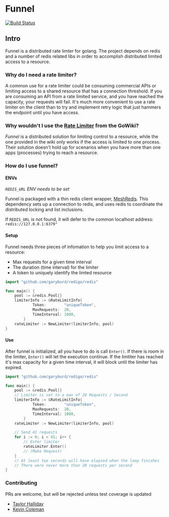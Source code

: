Funnel
======
[![Build Status](https://travis-ci.org/meshhq/funnel.svg?branch=master)](https://travis-ci.org/meshhq/funnel)

Intro
-----

Funnel is a distributed rate limter for golang. The project depends on redis and a number of redis related libs in order to accomplish distributed limited access to a resource.

### Why do I need a rate limiter?
A common use for a rate limiter could be consuming commercial APIs or limiting access to a shared resource that has a connection threshold. If you are consuming an API from a rate limited service, and you have reached the capacity, your requests will fail. It's much more convenient to use a rate limiter on the client than to try and implement retry logic that just hammers the endpoint until you have access.

### Why wouldn't I use the [Rate Limiter](https://github.com/golang/go/wiki/RateLimiting) from the GoWiki?
*Funnel* is a distributed solution for limiting control to a resource, while the one provided in the wiki only works if the access is limited to one process. Their solution doesn't hold up for scenarios when you have more than one apps (processes) trying to reach a resource.

### How do I use funnel?
#### ENVs
*`REDIS_URL` ENV needs to be set* 

Funnel is packaged with a thin redis client wrapper, [MeshRedis](https://github.com/meshhq/meshRedis). This dependency sets up a connection to redis, and uses redis to coordinate the distributed locking and list inclusions.

If `REDIS_URL` is not found, it will defer to the common localhost address:
`redis://127.0.0.1:6379"`

#### Setup
Funnel needs three pieces of infomation to help you limit access to a resource:
- Max requests for a given time interval
- The duration (time interval) for the limiter
- A token to uniquely identify the limted resource
```go
import "github.com/garyburd/redigo/redis"

func main() {
    pool := &redis.Pool{}
    limiterInfo := &RateLimitInfo{
            Token:        "uniqueToken",
            MaxRequests:  20,
            TimeInterval: 1000,
        }
    rateLimiter := NewLimiter(limiterInfo, pool)    
}
```

#### Use
After funnel is initialized, all you have to do is call `Enter()`. If there is room in the limiter, `Enter()` will let the execution continue. If the limtiter has reached it's max capacity for a given time interval, it will block until the limiter has expired. 
```go
import "github.com/garyburd/redigo/redis"

func main() {
    pool := &redis.Pool{}
    // Limiter is set to a max of 20 Requests / Second
    limiterInfo := &RateLimitInfo{
            Token:        "uniqueToken",
            MaxRequests:  20,
            TimeInterval: 1000,
        }
    rateLimiter := NewLimiter(limiterInfo, pool)    

    // Send 41 requests
    for i := 0; i < 41; i++ {
        // Enter limiter
        rateLimiter.Enter()
        // (Make Request)
    }
    // At least two seconds will have elapsed when the loop finishes
    // There were never more than 20 requests per second
}
```

### Contributing
PRs are welcome, but will be rejected unless test coverage is updated
- [Taylor Halliday](https://github.com/tayhalla)
- [Kevin Coleman](https://github.com/kcoleman731)